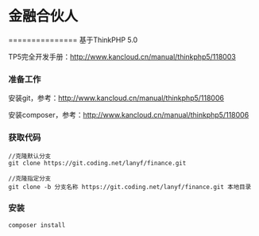 # 金融合伙人

===============
基于ThinkPHP 5.0

TP5完全开发手册：http://www.kancloud.cn/manual/thinkphp5/118003

### 准备工作
安装git，参考：http://www.kancloud.cn/manual/thinkphp5/118006

安装composer，参考：http://www.kancloud.cn/manual/thinkphp5/118006


### 获取代码


```
//克隆默认分支
git clone https://git.coding.net/lanyf/finance.git

//克隆指定分支
git clone -b 分支名称 https://git.coding.net/lanyf/finance.git 本地目录
```
### 安装

```
composer install
```